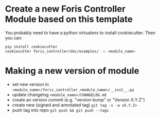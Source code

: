 # Create a new Foris Controller Module based on this template

You probably need to have a python virtualenv to install cookiecutter. Then you can:

```bash
pip install cookiecutter
cookiecutter foris_controller/doc/examples/ -o <module_name>
```

# Making a new version of module
* set new version in `<module_name>/foris_controller_<module_name>/__init__.py`
* update changelog `<module_name>/CHANGELOG.md`
* create an version commit (e.g. "version bump" or "Version X.Y.Z")
* create new (signed and annotated tag) `git tag -s -a vX.Y.Z>`
* push tag into repo `git push && git push --tags`
